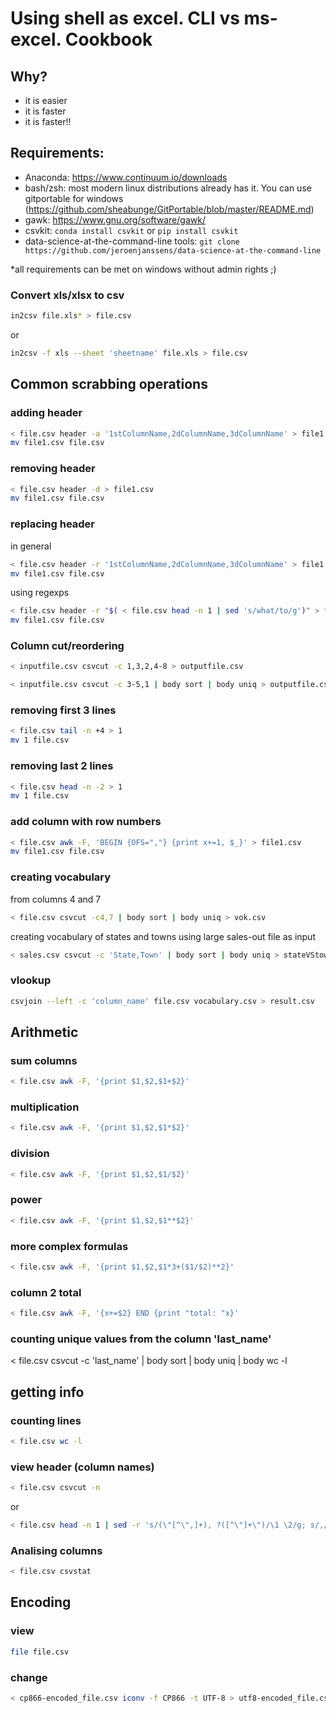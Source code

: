 # Using shell as excel. CLI vs ms-excel. Cookbook

## Why?

- it is easier
- it is faster
- it is faster!!

## Requirements:

- Anaconda: https://www.continuum.io/downloads
- bash/zsh: most modern linux distributions already has it. You can use gitportable for windows (https://github.com/sheabunge/GitPortable/blob/master/README.md)
- gawk: https://www.gnu.org/software/gawk/
- csvkit: ```conda install csvkit``` or ```pip install csvkit```
- data-science-at-the-command-line tools: ```git clone https://github.com/jeroenjanssens/data-science-at-the-command-line```

*all requirements can be met on windows without admin rights ;)

### Convert xls/xlsx to csv

```bash
in2csv file.xls* > file.csv
```

or

```bash
in2csv -f xls --sheet 'sheetname' file.xls > file.csv
```

## Common scrabbing operations

### adding header

```bash
< file.csv header -a '1stColumnName,2dColumnName,3dColumnName' > file1.csv
mv file1.csv file.csv
```

### removing header

```bash
< file.csv header -d > file1.csv
mv file1.csv file.csv
```

### replacing header

in general

```bash
< file.csv header -r '1stColumnName,2dColumnName,3dColumnName' > file1.csv
mv file1.csv file.csv
```

using regexps
```bash
< file.csv header -r "$( < file.csv head -n 1 | sed 's/what/to/g')" > file1.csv
mv file1.csv file.csv
```

### Column cut/reordering

```bash
< inputfile.csv csvcut -c 1,3,2,4-8 > outputfile.csv
```

```bash
< inputfile.csv csvcut -c 3-5,1 | body sort | body uniq > outputfile.csv
```

### removing first 3 lines

```bash
< file.csv tail -n +4 > 1
mv 1 file.csv
```

### removing last 2 lines

```bash
< file.csv head -n -2 > 1
mv 1 file.csv
```

### add column with row numbers

```bash
< file.csv awk -F, 'BEGIN {OFS=","} {print x+=1, $_}' > file1.csv
mv file1.csv file.csv
```

### creating vocabulary

from columns 4 and 7

```bash
< file.csv csvcut -c4,7 | body sort | body uniq > vok.csv
```

creating vocabulary of states and towns using large sales-out file as input

```bash
< sales.csv csvcut -c 'State,Town' | body sort | body uniq > stateVStown.csv
```

### vlookup

```bash
csvjoin --left -c 'column_name' file.csv vocabulary.csv > result.csv
```

## Arithmetic

### sum columns

```bash
< file.csv awk -F, '{print $1,$2,$1+$2}'
```

### multiplication

```bash
< file.csv awk -F, '{print $1,$2,$1*$2}'
```

### division

```bash
< file.csv awk -F, '{print $1,$2,$1/$2}'
```

### power

```bash
< file.csv awk -F, '{print $1,$2,$1**$2}'
```

### more complex formulas

```bash
< file.csv awk -F, '{print $1,$2,$1*3+($1/$2)**2}'
```

### column 2 total

```bash
< file.csv awk -F, '{x+=$2} END {print "total: "x}'
```

### counting unique values from the column 'last_name'
< file.csv csvcut -c 'last_name' | body sort | body uniq | body wc -l

## getting info

### counting lines

```bash
< file.csv wc -l
```

### view header (column names)

```bash
< file.csv csvcut -n
```
or

```bash
< file.csv head -n 1 | sed -r 's/(\"[^\",]+), ?([^\"]+\")/\1 \2/g; s/,/\n/g'| awk 'BEGIN {OFS="\t"} {print x+=1, $_}'
```

### Analising columns

```bash
< file.csv csvstat
```

## Encoding

### view

```bash
file file.csv
```

### change

```bash
< cp866-encoded_file.csv iconv -f CP866 -t UTF-8 > utf8-encoded_file.csv
```